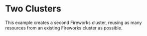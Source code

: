 # Two Clusters

This example creates a second Fireworks cluster, reusing as many resources from an existing Fireworks cluster as possible.
